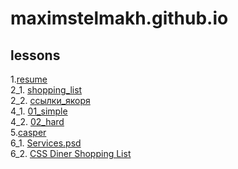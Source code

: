 # maximstelmakh.github.io
## lessons
1.[resume](https://maximstelmakh.github.io/homework1/resume_ru.html)  
2_1. [shopping_list](https://maximstelmakh.github.io/homework2_1/shopping_list.html)  
2_2. [ссылки_якоря](https://maximstelmakh.github.io/homework2_2/document.html)  
4_1. [01_simple](https://maximstelmakh.github.io/homework4/01_simple)  
4_2. [02_hard](https://maximstelmakh.github.io/homework4_2/02_hard.html)  
5.[casper](https://maximstelmakh.github.io/homework5/)  
6_1. [Services.psd](https://maximstelmakh.github.io/homework6_1/)  
6_2. [CSS Diner Shopping List](https://maximstelmakh.github.io/homework6_2/)  
